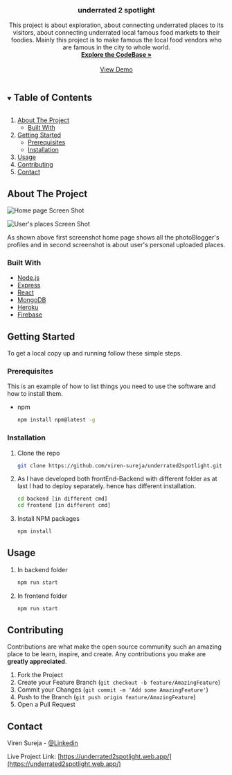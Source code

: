 <!-- PROJECT LOGO -->
<br />
<p align="center">

  <h3 align="center">underrated 2 spotlight</h3>

  <p align="center">
    This project is about exploration, about connecting underrated places to its visitors, about connecting underrated local famous food markets to their foodies. Mainly this project is to make famous the local food vendors who are famous in the city to whole world.
    <br />
    <a href="https://github.com/viren-sureja/underrated2spotlight"><strong>Explore the CodeBase »</strong></a>
    <br />
    <br />
    <a href="https://underrated2spotlight.web.app/">View Demo</a>
</p>

<!-- TABLE OF CONTENTS -->
<details open="open">
  <summary><h2 style="display: inline-block">Table of Contents</h2></summary>
  <ol>
    <li>
      <a href="#about-the-project">About The Project</a>
      <ul>
        <li><a href="#built-with">Built With</a></li>
      </ul>
    </li>
    <li>
      <a href="#getting-started">Getting Started</a>
      <ul>
        <li><a href="#prerequisites">Prerequisites</a></li>
        <li><a href="#installation">Installation</a></li>
      </ul>
    </li>
    <li><a href="#usage">Usage</a></li>
    <li><a href="#contributing">Contributing</a></li>
    <li><a href="#contact">Contact</a></li>
  </ol>
</details>

<!-- ABOUT THE PROJECT -->

## About The Project

<p><img src="https://github.com/viren-sureja/underrated2spotlight/blob/master/screenShots/HomePage.png" alt="Home page Screen Shot" style="max-width:100%;"></p>
<p><img src="https://github.com/viren-sureja/underrated2spotlight/blob/master/screenShots/MyPlaces.png" alt="User's places Screen Shot" style="max-width:100%;"></p>

As shown above first screenshot home page shows all the photoBlogger's profiles and in second screenshot is about user's personal uploaded places.

### Built With

-  [Node.js](https://nodejs.org/en/docs/)
-  [Express](https://expressjs.com/en/starter/installing.html)
-  [React](https://reactjs.org/docs/getting-started.html)
-  [MongoDB](https://docs.atlas.mongodb.com/)
-  [Heroku](https://devcenter.heroku.com/)
-  [Firebase](https://firebase.google.com/docs?gclid=Cj0KCQiAnKeCBhDPARIsAFDTLTIBpy-ie08cP2tL8O658IYJ-TxYiD_oFQave-noXENxtyOJ_zuUCzEaAip4EALw_wcB&gclsrc=aw.ds)

<!-- GETTING STARTED -->

## Getting Started

To get a local copy up and running follow these simple steps.

### Prerequisites

This is an example of how to list things you need to use the software and how to install them.

-  npm
   ```sh
   npm install npm@latest -g
   ```

### Installation

1. Clone the repo

   ```sh
   git clone https://github.com/viren-sureja/underrated2spotlight.git
   ```

2. As I have developed both frontEnd-Backend with different folder as at last I had to deploy separately.
   hence has different installation.

   ```sh
   cd backend [in different cmd]
   cd frontend [in different cmd]
   ```

3. Install NPM packages

   ```sh
   npm install
   ```

<!-- USAGE EXAMPLES -->

## Usage

1. In backend folder
   ```sh
   npm run start
   ```
2. In frontend folder
   ```sh
   npm run start
   ```

## Contributing

Contributions are what make the open source community such an amazing place to be learn, inspire, and create. Any contributions you make are **greatly appreciated**.

1. Fork the Project
2. Create your Feature Branch (`git checkout -b feature/AmazingFeature`)
3. Commit your Changes (`git commit -m 'Add some AmazingFeature'`)
4. Push to the Branch (`git push origin feature/AmazingFeature`)
5. Open a Pull Request

<!-- LICENSE -->

<!-- CONTACT -->

## Contact

Viren Sureja - [@Linkedin](https://www.linkedin.com/in/viren-sureja/)

Live Project Link: [https://underrated2spotlight.web.app/](https://underrated2spotlight.web.app/)

<!-- ACKNOWLEDGEMENTS -->

<!-- MARKDOWN LINKS & IMAGES -->
<!-- https://www.markdownguide.org/basic-syntax/#reference-style-links -->

[contributors-shield]: https://img.shields.io/github/contributors/github_username/repo.svg?style=for-the-badge
[contributors-url]: https://github.com/github_username/repo/graphs/contributors
[forks-shield]: https://img.shields.io/github/forks/github_username/repo.svg?style=for-the-badge
[forks-url]: https://github.com/github_username/repo/network/members
[stars-shield]: https://img.shields.io/github/stars/github_username/repo.svg?style=for-the-badge
[stars-url]: https://github.com/github_username/repo/stargazers
[issues-shield]: https://img.shields.io/github/issues/github_username/repo.svg?style=for-the-badge
[issues-url]: https://github.com/github_username/repo/issues
[license-shield]: https://img.shields.io/github/license/github_username/repo.svg?style=for-the-badge
[license-url]: https://github.com/github_username/repo/blob/master/LICENSE.txt
[linkedin-shield]: https://img.shields.io/badge/-LinkedIn-black.svg?style=for-the-badge&logo=linkedin&colorB=555
[linkedin-url]: https://linkedin.com/in/github_username
